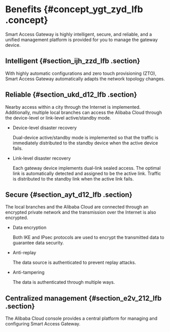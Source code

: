 # Benefits {#concept_ygt_zyd_lfb .concept}

Smart Access Gateway is highly intelligent, secure, and reliable, and a unified management platform is provided for you to manage the gateway device.

## Intelligent {#section_ijh_zzd_lfb .section}

With highly automatic configurations and zero touch provisioning \(ZTO\), Smart Access Gateway automatically adapts the network topology changes.

## Reliable {#section_ukd_d12_lfb .section}

Nearby access within a city through the Internet is implemented. Additionally, multiple local branches can access the Alibaba Cloud through the device-level or link-level active/standby mode.

-   Device-level disaster recovery

    Dual-device active/standby mode is implemented so that the traffic is immediately distributed to the standby device when the active device fails.

-   Link-level disaster recovery

    Each gateway device implements dual-link sealed access. The optimal link is automatically detected and assigned to be the active link. Traffic is distributed to the standby link when the active link fails.


## Secure {#section_ayt_d12_lfb .section}

The local branches and the Alibaba Cloud are connected through an encrypted private network and the transmission over the Internet is also encrypted.

-   Data encryption

    Both IKE and IPsec protocols are used to encrypt the transmitted data to guarantee data security.

-   Anti-replay

    The data source is authenticated to prevent replay attacks.

-   Anti-tampering

    The data is authenticated through multiple ways.


## Centralized management {#section_e2v_212_lfb .section}

The Alibaba Cloud console provides a central platform for managing and configuring Smart Access Gateway.


